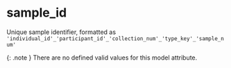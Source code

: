 # sample_id
Unique sample identifier, formatted as `'individual_id'_'participant_id'_'collection_num'_'type_key'_'sample_num'`


{: .note }
There are no defined valid values for this model attribute.
